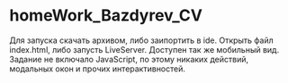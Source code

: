 # homeWork_Bazdyrev_CV
Для запуска скачать архивом, либо заипортить в ide.
Открыть файл index.html, либо запусть LiveServer. 
Доступен так же мобильный вид.
Задание не включало JavaScript, по этому никаких действий, модальных окон и прочих интерактивностей.
